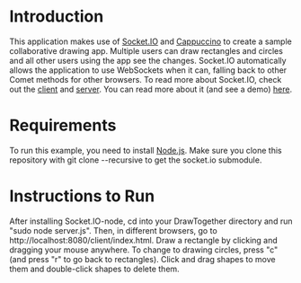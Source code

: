 Introduction
============

This application makes use of [Socket.IO](http://github.com/LearnBoost/Socket.IO) and [Cappuccino](http://github.com/280north/cappuccino) to create a sample collaborative drawing app.  Multiple users can draw rectangles and circles and all other users using the app see the changes.  Socket.IO automatically allows the application to use WebSockets when it can, falling back to other Comet methods for other browsers.  To read more about Socket.IO, check out the [client](http://github.com/LearnBoost/socket.io) and [server](http://github.com/LearnBoost/socket.io-node).  You can read more about it (and see a demo) [here](http://techblog.gomockingbird.com/socket-to-em).

Requirements
============

To run this example, you need to install [Node.js](http://github.com/ry/node).  Make sure you clone this repository with git clone --recursive to get the socket.io submodule.

Instructions to Run
===================

After installing Socket.IO-node, cd into your DrawTogether directory and run "sudo node server.js".  Then, in different browsers, go to http://localhost:8080/client/index.html.  Draw a rectangle by clicking and dragging your mouse anywhere.  To change to drawing circles, press "c" (and press "r" to go back to rectangles).  Click and drag shapes to move them and double-click shapes to delete them.